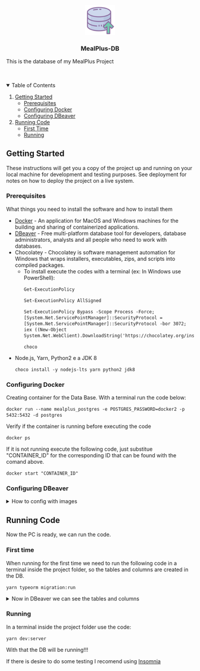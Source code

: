 <!-- PROJECT LOGO -->
<br />
<p align="center">
  <a href="https://github.com/othneildrew/Best-README-Template">
    <img src="_README.md/icon8.png?" alt="Logo" width="80" height="80">
  </a>

  <h3 align="center">MealPlus-DB</h3>
  This is the database of my MealPlus Project
  <h2></h2>
</p>

</br>

<!-- TABLE OF CONTENTS -->
<details open="open">
  <summary>Table of Contents</summary>
  <ol>
    <li>
      <a href="#getting-started">Getting Started</a>
      <ul>
        <li><a href="#prerequisites">Prerequisites</a></li>
        <li><a href="#configuring-docker">Configuring Docker</a></li>
        <li><a href="#configuring-dbeaver">Configuring DBeaver</a></li>
      </ul>
    </li>
    <li>
      <a href="#running-code">Running Code</a>
      <ul>
        <li><a href="#first-time">First Time</a></li>
        <li><a href="#running">Running</a></li>
      </ul>
    </li>
  </ol>
</details>

## Getting Started

These instructions will get you a copy of the project up and running on your local machine for development and testing purposes. See deployment for notes on how to deploy the project on a live system.

### Prerequisites

What things you need to install the software and how to install them

* [Docker](https://www.docker.com/get-started) - An application for MacOS and Windows machines for the building and sharing of containerized applications.
* [DBeaver](https://dbeaver.io/) - Free multi-platform database tool for developers, database administrators, analysts and all people who need to work with databases.
* Chocolatey - Chocolatey is software management automation for Windows that wraps installers, executables, zips, and scripts into compiled packages.
  * To install execute the codes with a terminal (ex: In Windows use PowerShell):
    ```
    Get-ExecutionPolicy
    ```
    ```
    Set-ExecutionPolicy AllSigned
    ```
    ```
    Set-ExecutionPolicy Bypass -Scope Process -Force; [System.Net.ServicePointManager]::SecurityProtocol = [System.Net.ServicePointManager]::SecurityProtocol -bor 3072; iex ((New-Object System.Net.WebClient).DownloadString('https://chocolatey.org/install.ps1'))
    ```
    ```
    choco
    ```
* Node.js, Yarn, Python2 e a JDK 8
  ```
  choco install -y nodejs-lts yarn python2 jdk8
  ```

### Configuring Docker

Creating container for the Data Base. With a terminal run the code below:

```
docker run --name mealplus_postgres -e POSTGRES_PASSWORD=docker2 -p 5432:5432 -d postgres
```

Verify if the container is running before executing the code
```
docker ps
```

If it is not running execute the following code, just substitue "CONTAINER_ID" for the corresponding ID that can be found with the comand above.
```
docker start "CONTAINER_ID"
```

### Configuring DBeaver
<details>
  <summary>How to config with images</summary>
  
  * Creating Database
    ![DBeaver](https://github.com/MestreALMO/MealPlus-DB/blob/master/_README.md/DBeaver/01.png?raw=true)
    ![DBeaver](https://github.com/MestreALMO/MealPlus-DB/blob/master/_README.md/DBeaver/02.png?raw=true)
    Password = docker2
    ![DBeaver](https://github.com/MestreALMO/MealPlus-DB/blob/master/_README.md/DBeaver/03.png?raw=true)
    ![DBeaver](https://github.com/MestreALMO/MealPlus-DB/blob/master/_README.md/DBeaver/04.png?raw=true)
    ![DBeaver](https://github.com/MestreALMO/MealPlus-DB/blob/master/_README.md/DBeaver/05.png?raw=true)
    ![DBeaver](https://github.com/MestreALMO/MealPlus-DB/blob/master/_README.md/DBeaver/06.png?raw=true)
    ![DBeaver](https://github.com/MestreALMO/MealPlus-DB/blob/master/_README.md/DBeaver/07.png?raw=true)
    ![DBeaver](https://github.com/MestreALMO/MealPlus-DB/blob/master/_README.md/DBeaver/08.png?raw=true)
    DB created!
    ![DBeaver](https://github.com/MestreALMO/MealPlus-DB/blob/master/_README.md/DBeaver/09.png?raw=true)
</details>

## Running Code

Now the PC is ready, we can run the code.

### First time

When running for the first time we need to run the following code in a terminal inside the project folder, so the tables and columns are created in the DB.

```
yarn typeorm migration:run
```

<details>
  <summary>Now in DBeaver we can see the tables and columns</summary>
  
  * Follow the path in the left to see the information
    ![DBeaver](https://github.com/MestreALMO/MealPlus-DB/blob/master/_README.md/DBeaver/10.png?raw=true)
</details>


### Running

In a terminal inside the project folder use the code:

```
yarn dev:server
```

With that the DB will be running!!!

If there is desire to do some testing I recomend using [Insomnia](https://insomnia.rest/download/)
